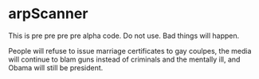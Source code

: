 # arpScanner

This is pre pre pre pre alpha code.  Do not use.
Bad things will happen.

People will refuse to issue marriage certificates to gay coulpes, 
the media will continue to blam guns instead of criminals and the mentally ill,
and Obama will still be president.


